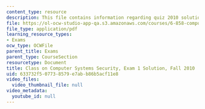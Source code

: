 ```yaml
---
content_type: resource
description: This file contains information regarding quiz 2010 solution.
file: https://ol-ocw-studio-app-qa.s3.amazonaws.com/courses/6-858-computer-systems-security-fall-2014/633732f507738579e7abb86b5acf11e8_MIT6_858F14_q10-1_sol.pdf
file_type: application/pdf
learning_resource_types:
- Exams
ocw_type: OCWFile
parent_title: Exams
parent_type: CourseSection
resourcetype: Document
title: Class on Computer Systems Security, Exam 1 Solution, Fall 2010
uid: 633732f5-0773-8579-e7ab-b86b5acf11e8
video_files:
  video_thumbnail_file: null
video_metadata:
  youtube_id: null
---
```

